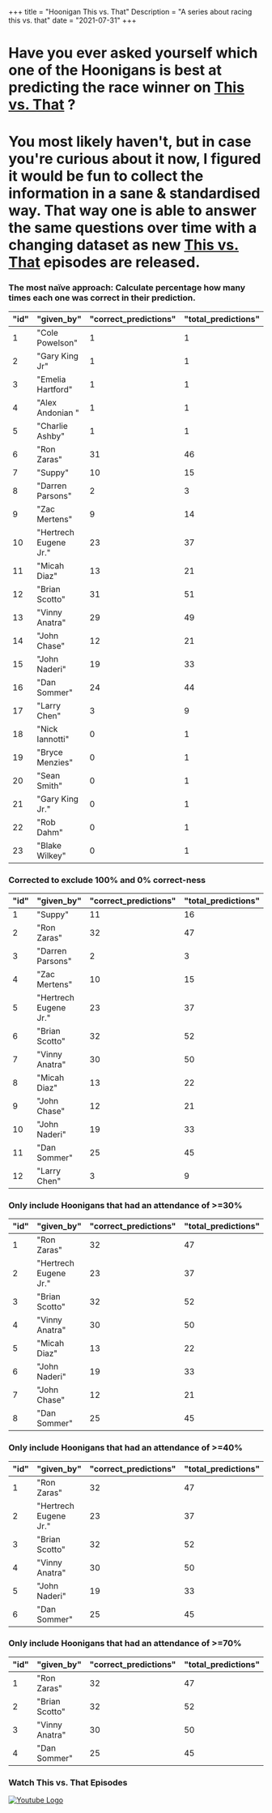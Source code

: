 +++
title = "Hoonigan This vs. That"
Description = "A series about racing this vs. that"
date = "2021-07-31"
+++


<div class="o-main-intro">
	<h1>Have you ever asked yourself which one of the Hoonigans is best at predicting the race winner on <a href="https://www.youtube.com/playlist?list=PLhU72li4fhIca_hXD0v8PFHRahreBuPJa" target="_blank">This vs. That</a> ?</h1>
</div>
<div class="o-main-second">
	<h1>You most likely haven't, but in case you're curious about it now, I figured it would be fun to collect the information in a sane & standardised way. That way one is able to answer the same questions over time with a changing dataset as new <a href="https://www.youtube.com/playlist?list=PLhU72li4fhIca_hXD0v8PFHRahreBuPJa" target="_blank">This vs. That</a> episodes are released.</h1>
</div>

<div class="o-main-hoonigans-stats">
<div class="o-main-hoonigan-stats__naive">

### The most naïve approach: Calculate percentage how many times each one was correct in their prediction.

| "id" | "given_by"            | "correct_predictions" | "total_predictions" | "correct_percent" |
| ---- | --------------------- | --------------------- | ------------------- | ----------------- |
| 1    | "Cole Powelson"       | 1                     | 1                   | 100               |
| 2    | "Gary King Jr"        | 1                     | 1                   | 100               |
| 3    | "Emelia Hartford"     | 1                     | 1                   | 100               |
| 4    | "Alex Andonian "      | 1                     | 1                   | 100               |
| 5    | "Charlie Ashby"       | 1                     | 1                   | 100               |
| 6    | "Ron Zaras"           | 31                    | 46                  | 67                |
| 7    | "Suppy"               | 10                    | 15                  | 66                |
| 8    | "Darren Parsons"      | 2                     | 3                   | 66                |
| 9    | "Zac Mertens"         | 9                     | 14                  | 64                |
| 10   | "Hertrech Eugene Jr." | 23                    | 37                  | 62                |
| 11   | "Micah Diaz"          | 13                    | 21                  | 61                |
| 12   | "Brian Scotto"        | 31                    | 51                  | 60                |
| 13   | "Vinny Anatra"        | 29                    | 49                  | 59                |
| 14   | "John Chase"          | 12                    | 21                  | 57                |
| 15   | "John Naderi"         | 19                    | 33                  | 57                |
| 16   | "Dan Sommer"          | 24                    | 44                  | 54                |
| 17   | "Larry Chen"          | 3                     | 9                   | 33                |
| 18   | "Nick Iannotti"       | 0                     | 1                   | 0                 |
| 19   | "Bryce Menzies"       | 0                     | 1                   | 0                 |
| 20   | "Sean Smith"          | 0                     | 1                   | 0                 |
| 21   | "Gary King Jr."       | 0                     | 1                   | 0                 |
| 22   | "Rob Dahm"            | 0                     | 1                   | 0                 |
| 23   | "Blake Wilkey"        | 0                     | 1                   | 0                 |

</div>

<div class="o-main-hoonigan-stats__corrected">

### Corrected to exclude 100% and 0% correct-ness

| "id" | "given_by"            | "correct_predictions" | "total_predictions" | "correct_percent" |
| ---- | --------------------- | --------------------- | ------------------- | ----------------- |
| 1    | "Suppy"               | 11                    | 16                  | 68                |
| 2    | "Ron Zaras"           | 32                    | 47                  | 68                |
| 3    | "Darren Parsons"      | 2                     | 3                   | 66                |
| 4    | "Zac Mertens"         | 10                    | 15                  | 66                |
| 5    | "Hertrech Eugene Jr." | 23                    | 37                  | 62                |
| 6    | "Brian Scotto"        | 32                    | 52                  | 61                |
| 7    | "Vinny Anatra"        | 30                    | 50                  | 60                |
| 8    | "Micah Diaz"          | 13                    | 22                  | 59                |
| 9    | "John Chase"          | 12                    | 21                  | 57                |
| 10   | "John Naderi"         | 19                    | 33                  | 57                |
| 11   | "Dan Sommer"          | 25                    | 45                  | 55                |
| 12   | "Larry Chen"          | 3                     | 9                   | 33                |

</div>

<div class="o-main-hoonigan-stats__30-perc">

### Only include Hoonigans that had an attendance of >=30%

| "id" | "given_by"            | "correct_predictions" | "total_predictions" | "correct_percent" |
| ---- | --------------------- | --------------------- | ------------------- | ----------------- |
| 1    | "Ron Zaras"           | 32                    | 47                  | 68                |
| 2    | "Hertrech Eugene Jr." | 23                    | 37                  | 62                |
| 3    | "Brian Scotto"        | 32                    | 52                  | 61                |
| 4    | "Vinny Anatra"        | 30                    | 50                  | 60                |
| 5    | "Micah Diaz"          | 13                    | 22                  | 59                |
| 6    | "John Naderi"         | 19                    | 33                  | 57                |
| 7    | "John Chase"          | 12                    | 21                  | 57                |
| 8    | "Dan Sommer"          | 25                    | 45                  | 55                |

</div>

<div class="o-main-hoonigan-stats__40-perc">

### Only include Hoonigans that had an attendance of >=40%

| "id" | "given_by"            | "correct_predictions" | "total_predictions" | "correct_percent" |
| ---- | --------------------- | --------------------- | ------------------- | ----------------- |
| 1    | "Ron Zaras"           | 32                    | 47                  | 68                |
| 2    | "Hertrech Eugene Jr." | 23                    | 37                  | 62                |
| 3    | "Brian Scotto"        | 32                    | 52                  | 61                |
| 4    | "Vinny Anatra"        | 30                    | 50                  | 60                |
| 5    | "John Naderi"         | 19                    | 33                  | 57                |
| 6    | "Dan Sommer"          | 25                    | 45                  | 55                |

</div>

<div class="o-main-hoonigan-stats__70-perc">

### Only include Hoonigans that had an attendance of >=70%

| "id" | "given_by"     | "correct_predictions" | "total_predictions" | "correct_percent" |
| ---- | -------------- | --------------------- | ------------------- | ----------------- |
| 1    | "Ron Zaras"    | 32                    | 47                  | 68                |
| 2    | "Brian Scotto" | 32                    | 52                  | 61                |
| 3    | "Vinny Anatra" | 30                    | 50                  | 60                |
| 4    | "Dan Sommer"   | 25                    | 45                  | 55                |

</div>

<div class="o-main-hoonigan-playlist-wrap">
	<h3>Watch This vs. That Episodes</h3>
	<a href="https://www.youtube.com/playlist?list=PLhU72li4fhIca_hXD0v8PFHRahreBuPJa" target="_blank"><img src="/img/yt_logo_rgb_light.png" alt="Youtube Logo"></a>
</div>